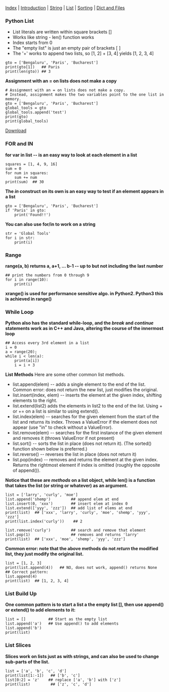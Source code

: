 [Index](/python-training)  |  [Introduction](/python-training/intro) |  [String](/python-training/string) |  [List](/python-training/list) |  [Sorting](/python-training/sort) |  [Dict and Files](/python-training/dict_file) 

### Python List

- List literals are written within square brackets []
- Works like string - len() function works
- Index starts from 0
- The "empty list" is just an empty pair of brackets [ ]
- The '+' works to append two lists, so [1, 2] + [3, 4] yields [1, 2, 3, 4]

```
gto = ['Bengaluru', 'Paris', 'Bucharest']
print(gto[1])   ## Paris
print(len(gto)) ## 3
```

**Assignment with an = on lists does not make a copy**
```
# Assignment with an = on lists does not make a copy.
# Instead, assignment makes the two variables point to the one list in memory.
gto = ['Bengaluru', 'Paris', 'Bucharest']
global_tools = gto
global_tools.append('test')
print(gto)
print(global_tools)
```
[Download](list_assignment.py)


### FOR and IN

**for var in list -- is an easy way to look at each element in a list**
```
squares = [1, 4, 9, 16]
sum = 0
for num in squares:
    sum += num
print(sum)  ## 30
```

**The *in* construct on its own is an easy way to test if an element appears in a list**
```
gto = ['Bengaluru', 'Paris', 'Bucharest']
if 'Paris' in gto:
    print('Found!!')
```

**You can also use for/in to work on a string**
```
str = 'Global Tools'
for i in str:
    print(i)
```

### Range

**range(a, b) returns a, a+1, ... b-1 -- up to but not including the last number**
```
## print the numbers from 0 through 9
for i in range(10):
    print(i)
```

**xrange() is used for performance sensitive algo. in Python2. Python3 this is achieved in range()**

### While Loop

**Python also has the standard while-loop, and the *break* and *continue* statements work as in C++ and Java, altering the course of the innermost loop**
```
## Access every 3rd element in a list
i = 0
a = range(20);
while i < len(a):
    print(a[i])
    i = i + 3
```

**List Methods**
Here are some other common list methods.

- list.append(elem) -- adds a single element to the end of the list. Common error: does not return the new list, just modifies the original.
- list.insert(index, elem) -- inserts the element at the given index, shifting elements to the right.
- list.extend(list2) adds the elements in list2 to the end of the list. Using + or += on a list is similar to using extend().
- list.index(elem) -- searches for the given element from the start of the list and returns its index. Throws a ValueError if the element does not appear (use "in" to check without a ValueError).
- list.remove(elem) -- searches for the first instance of the given element and removes it (throws ValueError if not present)
- list.sort() -- sorts the list in place (does not return it). (The sorted() function shown below is preferred.)
- list.reverse() -- reverses the list in place (does not return it)
- list.pop(index) -- removes and returns the element at the given index. Returns the rightmost element if index is omitted (roughly the opposite of append()).

__Notice that these are *methods* on a list object, while len() is a function that takes the list (or string or whatever) as an argument.__

```
list = ['larry', 'curly', 'moe']
list.append('shemp')         ## append elem at end
list.insert(0, 'xxx')        ## insert elem at index 0
list.extend(['yyy', 'zzz'])  ## add list of elems at end
print(list)  ## ['xxx', 'larry', 'curly', 'moe', 'shemp', 'yyy', 'zzz']
print(list.index('curly'))    ## 2

list.remove('curly')         ## search and remove that element
list.pop(1)                  ## removes and returns 'larry'
print(list)  ## ['xxx', 'moe', 'shemp', 'yyy', 'zzz']
```

__Common error: note that the above methods do not *return* the modified list, they just modify the original list.__
```
list = [1, 2, 3]
print(list.append(4))   ## NO, does not work, append() returns None
## Correct pattern:
list.append(4)
print(list)  ## [1, 2, 3, 4]
```

### List Build Up

__One common pattern is to start a list a the empty list [], then use append() or extend() to add elements to it:__
```
list = []          ## Start as the empty list
list.append('a')   ## Use append() to add elements
list.append('b')
print(list)
```

### List Slices

__Slices work on lists just as with strings, and can also be used to change sub-parts of the list.__
```
list = ['a', 'b', 'c', 'd']
print(list[1:-1])   ## ['b', 'c']
list[0:2] = 'z'    ## replace ['a', 'b'] with ['z']
print(list)         ## ['z', 'c', 'd']
```
